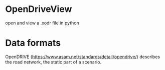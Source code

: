 # OpenDriveView
open and view a .xodr file in python

# Data formats
OpenDRIVE (https://www.asam.net/standards/detail/opendrive/) describes the road network, the static part of a scenario.
